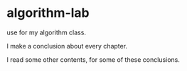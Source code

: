 # algorithm-lab

use for my algorithm class.

I make a conclusion about every chapter.

I read some other contents, for some of these conclusions.